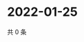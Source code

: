# 2022-01-25

共 0 条

<!-- BEGIN WEIBO -->
<!-- 最后更新时间 Tue Jan 25 2022 15:09:11 GMT+0800 (China Standard Time) -->

<!-- END WEIBO -->
